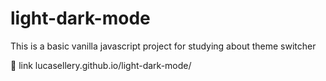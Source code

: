 # light-dark-mode
This is a basic vanilla javascript project for studying about theme switcher

🔗 link
lucasellery.github.io/light-dark-mode/
